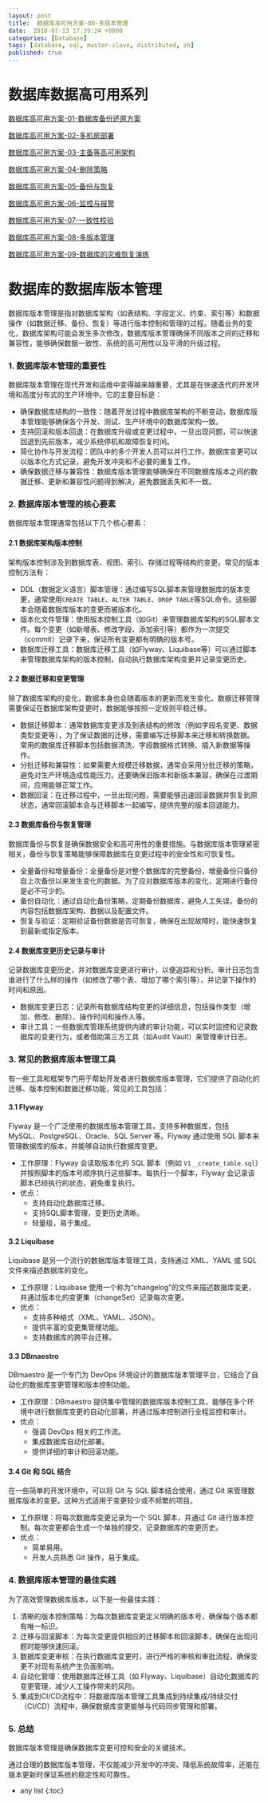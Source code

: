 ```yaml
---
layout: post
title:  数据库高可用方案-08-多版本管理
date:  2018-07-13 17:39:24 +0800
categories: [Database]
tags: [database, sql, master-slave, distributed, sh]
published: true
---
```



# 数据库数据高可用系列

[数据库高可用方案-01-数据库备份还原方案](https://houbb.github.io/2018/07/13/database-recover)

[数据库高可用方案-02-多机房部署](https://houbb.github.io/2018/07/13/database-recover-02-multi-place)

[数据库高可用方案-03-主备等高可用架构](https://houbb.github.io/2018/07/13/database-recover-03-master-slave)

[数据库高可用方案-04-删除策略](https://houbb.github.io/2018/07/13/database-recover-04-delete-strategy)

[数据库高可用方案-05-备份与恢复](https://houbb.github.io/2018/07/13/database-recover-05-recover)

[数据库高可用方案-06-监控与报警](https://houbb.github.io/2018/07/13/database-recover-06-monitor-and-alarm)

[数据库高可用方案-07-一致性校验](https://houbb.github.io/2018/07/13/database-recover-07-checksum)

[数据库高可用方案-08-多版本管理](https://houbb.github.io/2018/07/13/database-recover-08-version-manager)

[数据库高可用方案-09-数据库的灾难恢复演练](https://houbb.github.io/2018/07/13/database-recover-09-problem-recover-test)

# 数据库的数据库版本管理

数据库版本管理是指对数据库架构（如表结构、字段定义、约束、索引等）和数据操作（如数据迁移、备份、恢复）等进行版本控制和管理的过程。随着业务的变化，数据库架构可能会发生多次修改，数据库版本管理确保不同版本之间的迁移和兼容性，能够确保数据一致性、系统的高可用性以及平滑的升级过程。

### 1. 数据库版本管理的重要性

数据库版本管理在现代开发和运维中变得越来越重要，尤其是在快速迭代的开发环境和高度分布式的生产环境中。它的主要目标是：

- 确保数据库结构的一致性：随着开发过程中数据库架构的不断变动，数据库版本管理能够确保各个开发、测试、生产环境中的数据库架构一致。
- 支持回滚和版本回退：在数据库升级或变更过程中，一旦出现问题，可以快速回退到先前版本，减少系统停机和故障恢复时间。
- 简化协作与开发流程：团队中的多个开发人员可以并行工作，数据库变更可以以版本化方式记录，避免开发冲突和不必要的重复工作。
- 确保数据迁移与兼容性：数据库版本管理能够确保在不同数据库版本之间的数据迁移、更新和兼容性问题得到解决，避免数据丢失和不一致。

### 2. 数据库版本管理的核心要素

数据库版本管理通常包括以下几个核心要素：

#### 2.1 数据库架构版本控制
架构版本控制涉及到数据库表、视图、索引、存储过程等结构的变更。常见的版本控制方法有：

- DDL（数据定义语言）脚本管理：通过编写SQL脚本来管理数据库的版本变更，通常使用`CREATE TABLE`、`ALTER TABLE`、`DROP TABLE`等SQL命令。这些脚本会随着数据库版本的变更而被版本化。
- 版本化文件管理：使用版本控制工具（如Git）来管理数据库架构的SQL脚本文件。每个变更（如新增表、修改字段、添加索引等）都作为一次提交（commit）记录下来，保证所有变更都有明确的版本号。
- 数据库迁移工具：数据库迁移工具（如Flyway、Liquibase等）可以通过脚本来管理数据库架构的版本控制，自动执行数据库架构变更并记录变更历史。

#### 2.2 数据迁移和变更管理
除了数据库架构的变化，数据本身也会随着版本的更新而发生变化。数据迁移管理需要保证在数据库架构变更时，数据能够按照一定规则平稳迁移。

- 数据迁移脚本：通常数据库变更涉及到表结构的修改（例如字段名变更、数据类型变更等），为了保证数据的迁移，需要编写迁移脚本来迁移和转换数据。常用的数据库迁移脚本包括数据清洗、字段数据格式转换、插入新数据等操作。
- 分批迁移和兼容性：如果需要大规模迁移数据，通常会采用分批迁移的策略，避免对生产环境造成性能压力。还要确保旧版本和新版本兼容，确保在过渡期间，应用能够正常工作。
- 数据回滚：在迁移过程中，一旦出现问题，需要能够迅速回滚数据并恢复到原状态，通常回滚脚本会与迁移脚本一起编写，提供完整的版本回退能力。

#### 2.3 数据库备份与恢复管理
数据库备份与恢复是确保数据安全和高可用性的重要措施。与数据库版本管理紧密相关，备份与恢复策略能够保障数据库在变更过程中的安全性和可恢复性。

- 全量备份和增量备份：全量备份是对整个数据库的完整备份，增量备份只备份自上次备份以来发生变化的数据。为了应对数据库版本的变化，定期进行备份是必不可少的。
- 备份自动化：通过自动化备份策略，定期备份数据库，避免人工失误。备份的内容包括数据库架构、数据以及配置文件。
- 恢复与验证：定期验证备份数据是否可恢复，确保在出现故障时，能快速恢复到最新或指定版本。

#### 2.4 数据库变更历史记录与审计
记录数据库变更历史，并对数据库变更进行审计，以便追踪和分析。审计日志包含谁进行了什么样的操作（如修改了哪个表、增加了哪个索引等），并记录下操作的时间和原因。

- 数据库变更日志：记录所有数据库结构变更的详细信息，包括操作类型（增加、修改、删除）、操作时间和操作人等。
- 审计工具：一些数据库管理系统提供内建的审计功能，可以实时监控和记录数据库的变更行为，或者借助第三方工具（如Audit Vault）来管理审计日志。

### 3. 常见的数据库版本管理工具

有一些工具和框架专门用于帮助开发者进行数据库版本管理，它们提供了自动化的迁移、版本控制和数据迁移功能，常见的工具包括：

#### 3.1 Flyway
Flyway 是一个广泛使用的数据库版本管理工具，支持多种数据库，包括 MySQL、PostgreSQL、Oracle、SQL Server 等。Flyway 通过使用 SQL 脚本来管理数据库的版本，并能够自动执行数据库变更。

- 工作原理：Flyway 会读取版本化的 SQL 脚本（例如 `V1__create_table.sql`）并按照脚本的版本号顺序执行这些脚本。每执行一个脚本，Flyway 会记录该脚本已经执行的状态，避免重复执行。
- 优点：
  - 支持自动化数据库迁移。
  - 支持SQL脚本管理，变更历史清晰。
  - 轻量级，易于集成。

#### 3.2 Liquibase
Liquibase 是另一个流行的数据库版本管理工具，支持通过 XML、YAML 或 SQL 文件来描述数据库的变化。

- 工作原理：Liquibase 使用一个称为“changelog”的文件来描述数据库变更，并通过版本化的变更集（changeSet）记录每次变更。
- 优点：
  - 支持多种格式（XML、YAML、JSON）。
  - 提供丰富的变更集管理功能。
  - 支持数据库的跨平台迁移。

#### 3.3 DBmaestro
DBmaestro 是一个专门为 DevOps 环境设计的数据库版本管理平台，它结合了自动化的数据库变更管理和版本控制功能。

- 工作原理：DBmaestro 提供集中管理的数据库版本控制工具，能够在多个环境中进行数据库变更的自动化部署，并通过版本控制进行全程监控和审计。
- 优点：
  - 强调 DevOps 相关的工作流。
  - 集成数据库自动化部署。
  - 提供详细的审计和回滚功能。

#### 3.4 Git 和 SQL 结合
在一些简单的开发环境中，可以将 Git 与 SQL 脚本结合使用，通过 Git 来管理数据库版本的变更。这种方式适用于变更较少或不频繁的项目。

- 工作原理：将每次数据库变更记录为一个 SQL 脚本，并通过 Git 进行版本控制。每次变更都会生成一个单独的提交，记录数据库的变更历史。
- 优点：
  - 简单易用。
  - 开发人员熟悉 Git 操作，易于集成。

### 4. 数据库版本管理的最佳实践

为了高效管理数据库版本，以下是一些最佳实践：

1. 清晰的版本控制策略：为每次数据库变更定义明确的版本号，确保每个版本都有唯一标识。
2. 迁移与回滚脚本：为每次变更提供相应的迁移脚本和回滚脚本，确保在出现问题时能够快速回滚。
3. 数据库变更审核：在执行数据库变更时，进行严格的审核和审批流程，确保变更不对现有系统产生负面影响。
4. 自动化管理：使用数据库迁移工具（如 Flyway、Liquibase）自动化数据库的变更管理，减少人工操作带来的风险。
5. 集成到CI/CD流程中：将数据库版本管理工具集成到持续集成/持续交付（CI/CD）流程中，确保数据库变更能够与代码同步管理和部署。

### 5. 总结

数据库版本管理是确保数据库变更可控和安全的关键技术。

通过合理的数据库版本管理，不仅能减少开发中的冲突、降低系统故障率，还能在版本更新时保证系统的稳定性和可靠性。

* any list
{:toc}